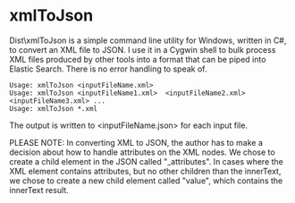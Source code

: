 xmlToJson
=========

Dist\xmlToJson is a simple command line utility for Windows, written in C#, to convert an XML file to JSON. I use it in a Cygwin shell to bulk process XML files produced by other tools into a format that can be piped into Elastic Search. There is no error handling to speak of.

    Usage: xmlToJson <inputFileName.xml>
    Usage: xmlToJson <inputFileName1.xml>  <inputFileName2.xml>  <inputFileName3.xml> ...
    Usage: xmlToJson *.xml

The output is written to &lt;inputFileName.json&gt; for each input file.

PLEASE NOTE: In converting XML to JSON, the author has to make a decision about how to handle attributes on the XML nodes. We chose to create a child element in the JSON called "_attributes". In cases where the XML element contains attributes, but no other children than the innerText, we chose to create a new child element called "value", which contains the innerText result.
